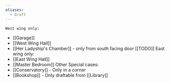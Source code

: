```yaml
---
aliases:
  - Draft
---
```

	West wing only:
- [[Garage]]
- [[West Wing Hall]]
- [[Her Ladyship's Chamber]] - only from south facing door [[TODO]]
East wing only:
- [[East Wing Hall]]
- [[Master Bedroom]]
Other Special cases:
- [[Conservatory]] - Only in a corner
- [[Bookshop]] - Only draftable from [[Library]]
